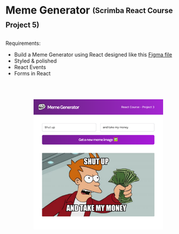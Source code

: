 # Meme Generator <sub><sup>(Scrimba React Course Project 5)</sup></sub>

Requirements: 
- Build a Meme Generator using React designed like this <a href="https://www.figma.com/file/MoLwFPHNHJVrzdFurxHzNV/Meme-Generator">Figma file</a>
- Styled & polished
- React Events
- Forms in React
<br>
<br>
<p align="center"><img src="src/images/project-thumbnail.png" width="70%"/><p>

